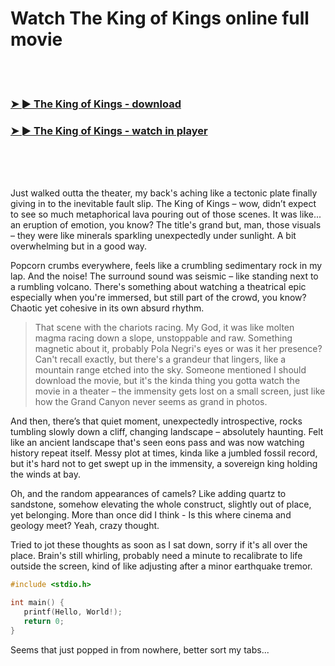 <h1>Watch The King of Kings online full movie</h1>


<br><br>

<h3><a href="https://Zacharys-ranchomabil1981.github.io/yxrktfrsow/">➤ ► The King of Kings - download</a></h3> 
<h3><a href="https://Zacharys-ranchomabil1981.github.io/yxrktfrsow/">➤ ► The King of Kings - watch in player</a></h3>


<br><br><br>


Just walked outta the theater, my back's aching like a tectonic plate finally giving in to the inevitable fault slip. The King of Kings – wow, didn’t expect to see so much metaphorical lava pouring out of those scenes. It was like... an eruption of emotion, you know? The title's grand but, man, those visuals – they were like minerals sparkling unexpectedly under sunlight. A bit overwhelming but in a good way.

Popcorn crumbs everywhere, feels like a crumbling sedimentary rock in my lap. And the noise! The surround sound was seismic – like standing next to a rumbling volcano. There's something about watching a theatrical epic especially when you're immersed, but still part of the crowd, you know? Chaotic yet cohesive in its own absurd rhythm.

> That scene with the chariots racing. My God, it was like molten magma racing down a slope, unstoppable and raw. Something magnetic about it, probably Pola Negri's eyes or was it her presence? Can't recall exactly, but there's a grandeur that lingers, like a mountain range etched into the sky. Someone mentioned I should download the movie, but it's the kinda thing you gotta watch the movie in a theater – the immensity gets lost on a small screen, just like how the Grand Canyon never seems as grand in photos.

And then, there’s that quiet moment, unexpectedly introspective, rocks tumbling slowly down a cliff, changing landscape – absolutely haunting. Felt like an ancient landscape that's seen eons pass and was now watching history repeat itself. Messy plot at times, kinda like a jumbled fossil record, but it's hard not to get swept up in the immensity, a sovereign king holding the winds at bay.

Oh, and the random appearances of camels? Like adding quartz to sandstone, somehow elevating the whole construct, slightly out of place, yet belonging. More than once did I think - Is this where cinema and geology meet? Yeah, crazy thought.

Tried to jot these thoughts as soon as I sat down, sorry if it's all over the place. Brain's still whirling, probably need a minute to recalibrate to life outside the screen, kind of like adjusting after a minor earthquake tremor.

```c
#include <stdio.h>

int main() {
   printf(Hello, World!);
   return 0;
}
```
Seems that just popped in from nowhere, better sort my tabs...
